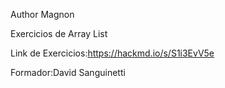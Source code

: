 Author Magnon

Exercicios de Array List

Link de Exercicios:https://hackmd.io/s/S1i3EvV5e

Formador:David Sanguinetti
